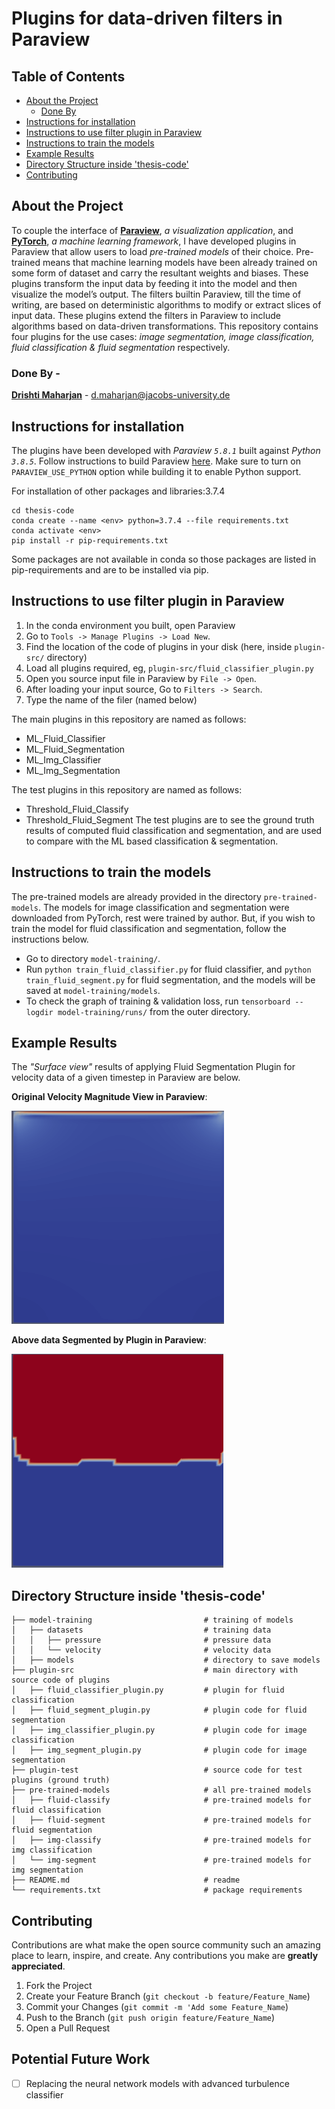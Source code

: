 # Plugins for data-driven filters in Paraview
## Table of Contents

* [About the Project](#about-the-project)
    * [Done By](#done-by)
* [Instructions for installation](#instructions-for-installation)
* [Instructions to use filter plugin in Paraview](#instructions-to-use-filter-plugin-in-paraview)
* [Instructions to train the models](#instructions-to-train-the-models)
* [Example Results](#example-results)
* [Directory Structure inside 'thesis-code'](#directory-structure-inside-'thesis-code')
* [Contributing](#contributing)

## About the Project
To couple the interface of **[Paraview](https://www.paraview.org/)**, *a visualization application*, and **[PyTorch](https://pytorch.org/)**, *a machine learning framework*, I have developed plugins in Paraview that allow users to load *pre-trained models* of their choice.  Pre-trained means that machine learning models have been already trained on some form of dataset and carry the resultant weights and biases. These plugins transform the input data by feeding it into the model and then visualize the model’s output. The filters builtin Paraview,  till the time of writing,  are based on deterministic algorithms to modify or extract slices of input data. These plugins extend the filters in Paraview to include algorithms based on data-driven transformations. This repository contains four plugins for the use cases: *image segmentation, image classification, fluid classification & fluid segmentation* respectively.
### Done By -
[**Drishti Maharjan**](https://github.com/drishti-m) - d.maharjan@jacobs-university.de 


## Instructions for installation
The plugins have been developed with *Paraview `5.8.1`* built against *Python `3.8.5`*. 
Follow instructions to build Paraview [here](https://gitlab.kitware.com/paraview/paraview/blob/master/Documentation/dev/build.md). Make sure to turn on `PARAVIEW_USE_PYTHON` option while building it to enable
Python support.

For installation of other packages and libraries:3.7.4
```
cd thesis-code
conda create --name <env> python=3.7.4 --file requirements.txt
conda activate <env>
pip install -r pip-requirements.txt
```
Some packages are not available in conda so those packages are listed in pip-requirements and are to be 
installed via pip.

## Instructions to use filter plugin in Paraview
1. In the conda environment you built, open Paraview
2. Go to `Tools -> Manage Plugins -> Load New`.
3. Find the location of the code of plugins in your disk (here, inside `plugin-src/` directory)
4. Load all plugins required, eg, `plugin-src/fluid_classifier_plugin.py`
5. Open you source input file in Paraview by `File -> Open`.
6. After loading your input source, Go to `Filters -> Search`.
7. Type the name of the filer (named below)

The main plugins in this repository are named as follows:
* ML_Fluid_Classifier
* ML_Fluid_Segmentation
* ML_Img_Classifier
* ML_Img_Segmentation

The test plugins in this repository are named as follows:
* Threshold_Fluid_Classify
* Threshold_Fluid_Segment
The test plugins are to see the ground truth results of computed fluid classification and segmentation, and are used to compare with the ML based classification & segmentation.

## Instructions to train the models
The pre-trained models are already provided in the directory `pre-trained-models`. The models for image classification and segmentation were downloaded from PyTorch, rest were trained by author. But, if you wish to
train the model for fluid classification and segmentation, follow the instructions below.

* Go to directory `model-training/`.
* Run `python train_fluid_classifier.py` for fluid classifier, and
`python train_fluid_segment.py` for fluid segmentation, and the models
will be saved at `model-training/models`.
* To check the graph of training & validation loss, run
`tensorboard --logdir model-training/runs/` from the outer directory.


## Example Results

The *"Surface view"* results of applying Fluid Segmentation Plugin for velocity data of a given timestep in Paraview are below.

**Original Velocity Magnitude View in Paraview**:

![Original](./thesis-code/results/velocity_R10-frame0.png )

**Above data Segmented by Plugin in Paraview**:

![Segmented](./thesis-code/results/seg-velocity_R10_frame0.png)

## Directory Structure inside 'thesis-code'
```
├── model-training                         # training of models
│   ├── datasets                           # training data 
│   │   ├── pressure                       # pressure data 
│   │   └── velocity                       # velocity data
│   ├── models                             # directory to save models
├── plugin-src                             # main directory with source code of plugins
│   ├── fluid_classifier_plugin.py         # plugin for fluid classification
│   ├── fluid_segment_plugin.py            # plugin code for fluid segmentation
│   ├── img_classifier_plugin.py           # plugin code for image classification
│   ├── img_segment_plugin.py              # plugin code for image segmentation
├── plugin-test                            # source code for test plugins (ground truth)
├── pre-trained-models                     # all pre-trained models 
│   ├── fluid-classify                     # pre-trained models for fluid classification
│   ├── fluid-segment                      # pre-trained models for fluid segmentation
│   ├── img-classify                       # pre-trained models for img classification
│   └── img-segment                        # pre-trained models for img segmentation
├── README.md                              # readme
└── requirements.txt                       # package requirements
```

## Contributing

Contributions are what make the open source community such an amazing place to learn, inspire, and create. Any contributions you make are **greatly appreciated**.

1. Fork the Project
2. Create your Feature Branch (`git checkout -b feature/Feature_Name`)
3. Commit your Changes (`git commit -m 'Add some Feature_Name`)
4. Push to the Branch (`git push origin feature/Feature_Name`)
5. Open a Pull Request

## Potential Future Work

- [ ] Replacing the neural network models with 
advanced turbulence classifier